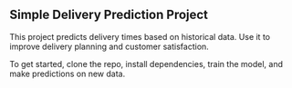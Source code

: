 <h2>Simple Delivery Prediction Project</h2>

This project predicts delivery times based on historical data. Use it to improve delivery planning and customer satisfaction.

To get started, clone the repo, install dependencies, train the model, and make predictions on new data.

